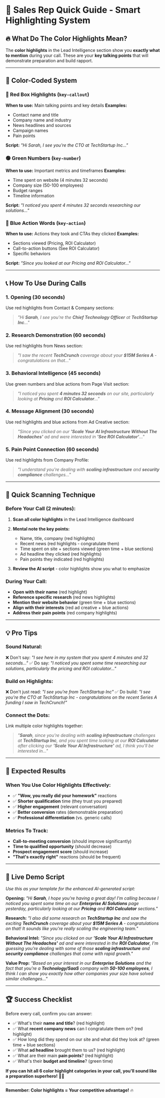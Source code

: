 # 🎯 Sales Rep Quick Guide - Smart Highlighting System

## 🔥 What Do The Color Highlights Mean?

The **color highlights** in the Lead Intelligence section show you **exactly what to mention** during your call. These are your **key talking points** that will demonstrate preparation and build rapport.

---

## 🎨 Color-Coded System

### **🔴 Red Box Highlights** (`key-callout`)
**When to use:** Main talking points and key details
**Examples:**
- Contact name and title
- Company name and industry
- News headlines and sources
- Campaign names
- Pain points

**Script:** *"Hi Sarah, I see you're the CTO at TechStartup Inc..."*

### **🟢 Green Numbers** (`key-number`) 
**When to use:** Important metrics and timeframes
**Examples:**
- Time spent on website (4 minutes 32 seconds)
- Company size (50-100 employees)
- Budget ranges
- Timeline information

**Script:** *"I noticed you spent 4 minutes 32 seconds researching our solutions..."*

### **🔵 Blue Action Words** (`key-action`)
**When to use:** Actions they took and CTAs they clicked
**Examples:**
- Sections viewed (Pricing, ROI Calculator)
- Call-to-action buttons (See ROI Calculator)
- Specific behaviors

**Script:** *"Since you looked at our Pricing and ROI Calculator..."*

---

## 📞 How To Use During Calls

### **1. Opening (30 seconds)**
Use red highlights from Contact & Company sections:
> *"Hi **Sarah**, I see you're the **Chief Technology Officer** at **TechStartup Inc**..."*

### **2. Research Demonstration (60 seconds)**
Use red highlights from News section:
> *"I saw the recent **TechCrunch** coverage about your **$15M Series A** - congratulations on that..."*

### **3. Behavioral Intelligence (45 seconds)** 
Use green numbers and blue actions from Page Visit section:
> *"I noticed you spent **4 minutes 32 seconds** on our site, particularly looking at **Pricing** and **ROI Calculator**..."*

### **4. Message Alignment (30 seconds)**
Use red highlights and blue actions from Ad Creative section:
> *"Since you clicked on our **'Scale Your AI Infrastructure Without The Headaches'** ad and were interested in **'See ROI Calculator'**..."*

### **5. Pain Point Connection (60 seconds)**
Use red highlights from Company Profile:
> *"I understand you're dealing with **scaling infrastructure** and **security compliance** challenges..."*

---

## 🎯 Quick Scanning Technique

### **Before Your Call (2 minutes):**
1. **Scan all color highlights** in the Lead Intelligence dashboard
2. **Mental note the key points:**
   - Name, title, company (red highlights)
   - Recent news (red highlights - congratulate them)
   - Time spent on site + sections viewed (green time + blue sections)
   - Ad headline they clicked (red highlights)
   - Pain points they indicated (red highlights)

3. **Review the AI script** - color highlights show you what to emphasize

### **During Your Call:**
- **Open with their name** (red highlight)
- **Reference specific research** (red news highlights)
- **Mention their website behavior** (green time + blue sections)
- **Align with their interests** (red ad creative + blue actions)
- **Address their pain points** (red company highlights)

---

## 💡 Pro Tips

### **Sound Natural:**
❌ Don't say: *"I see here in my system that you spent 4 minutes and 32 seconds..."*
✅ Do say: *"I noticed you spent some time researching our solutions, particularly the pricing and ROI calculator..."*

### **Build on Highlights:**
❌ Don't just read: *"I see you're from TechStartup Inc"*
✅ Do build: *"I see you're the CTO at TechStartup Inc - congratulations on the recent Series A funding I saw in TechCrunch!"*

### **Connect the Dots:**
Link multiple color highlights together:
> *"**Sarah**, since you're dealing with **scaling infrastructure** challenges at **TechStartup Inc**, and you spent time looking at our **ROI Calculator** after clicking our **'Scale Your AI Infrastructure'** ad, I think you'll be interested in..."*

---

## 🚀 Expected Results

### **When You Use Color Highlights Effectively:**
- ✅ **"Wow, you really did your homework"** reactions
- ✅ **Shorter qualification** time (they trust you prepared)
- ✅ **Higher engagement** (relevant conversation)
- ✅ **Better conversion** rates (demonstrable preparation)
- ✅ **Professional differentiation** (vs. generic calls)

### **Metrics To Track:**
- **Call-to-meeting conversion** (should improve significantly)
- **Time to qualified opportunity** (should decrease)
- **Prospect engagement score** (should increase)
- **"That's exactly right"** reactions (should be frequent)

---

## 🎪 Live Demo Script

*Use this as your template for the enhanced AI-generated script:*

**Opening:** *"Hi **Sarah**, I hope you're having a great day! I'm calling because I noticed you spent some time on our **Enterprise AI Solutions** page yesterday, particularly looking at our **Pricing** and **ROI Calculator** sections."*

**Research:** *"I also did some research on **TechStartup Inc** and saw the exciting **TechCrunch** coverage about your **$15M Series A** - congratulations on that! It sounds like you're really scaling the engineering team."*

**Behavioral Intel:** *"Since you clicked on our **'Scale Your AI Infrastructure Without The Headaches'** ad and were interested in the **ROI Calculator**, I'm guessing you're dealing with some of those **scaling infrastructure** and **security compliance** challenges that come with rapid growth."*

**Value Prop:** *"Based on your interest in our **Enterprise Solutions** and the fact that you're a **Technology/SaaS** company with **50-100 employees**, I think I can show you exactly how other companies your size have solved similar challenges..."*

---

## 🏆 Success Checklist

Before every call, confirm you can answer:
- ✅ What's their **name and title**? (red highlight)
- ✅ What **recent company news** can I congratulate them on? (red highlight)
- ✅ How long did they spend on our site and what did they look at? (green time + blue sections)
- ✅ What **ad headline** brought them to us? (red highlight)
- ✅ What are their main **pain points**? (red highlight)
- ✅ What's their **budget and timeline**? (green time)

**If you can hit all 6 color highlight categories in your call, you'll sound like a preparation superhero!** 🦸‍♂️

---

**Remember: Color highlights = Your competitive advantage!** 🔥 